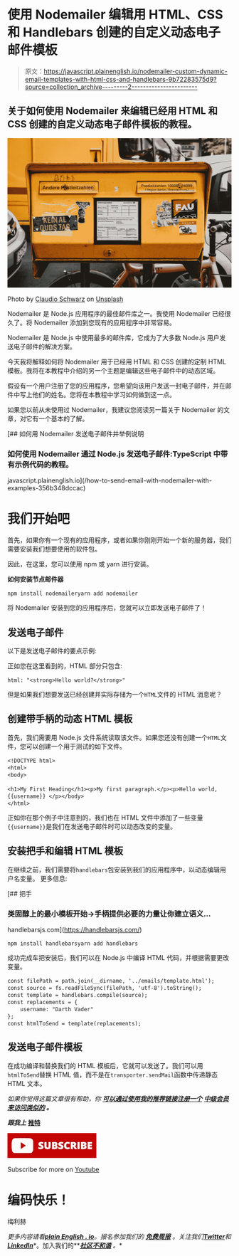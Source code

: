 # 使用 Nodemailer 编辑用 HTML、CSS 和 Handlebars 创建的自定义动态电子邮件模板

> 原文：<https://javascript.plainenglish.io/nodemailer-custom-dynamic-email-templates-with-html-css-and-handlebars-9b72283575d9?source=collection_archive---------2----------------------->

## 关于如何使用 Nodemailer 来编辑已经用 HTML 和 CSS 创建的自定义动态电子邮件模板的教程。

![](img/6a4d4ac140b5ec8cf0b758750302fd18.png)

Photo by [Claudio Schwarz](https://unsplash.com/@purzlbaum?utm_source=medium&utm_medium=referral) on [Unsplash](https://unsplash.com?utm_source=medium&utm_medium=referral)

Nodemailer 是 Node.js 应用程序的最佳邮件库之一。我使用 Nodemailer 已经很久了。将 Nodemailer 添加到您现有的应用程序中非常容易。

Nodemailer 是 Node.js 中使用最多的邮件库，它成为了大多数 Node.js 用户发送电子邮件的解决方案。

今天我将解释如何将 Nodemailer 用于已经用 HTML 和 CSS 创建的定制 HTML 模板。我将在本教程中介绍的另一个主题是编辑这些电子邮件中的动态区域。

假设有一个用户注册了您的应用程序，您希望向该用户发送一封电子邮件，并在邮件中写上他们的姓名。您将在本教程中学习如何做到这一点。

如果您以前从未使用过 Nodemailer，我建议您阅读另一篇关于 Nodemailer 的文章，对它有一个基本的了解。

[](/how-to-send-email-with-nodemailer-with-examples-356b348dccac) [## 如何用 Nodemailer 发送电子邮件并举例说明

### 如何使用 Nodemailer 通过 Node.js 发送电子邮件:TypeScript 中带有示例代码的教程。

javascript.plainenglish.io](/how-to-send-email-with-nodemailer-with-examples-356b348dccac) 

# 我们开始吧

首先，如果你有一个现有的应用程序，或者如果你刚刚开始一个新的服务器，我们需要安装我们想要使用的软件包。

因此，在这里，您可以使用 npm 或 yarn 进行安装。

**如何安装节点邮件器**

```
npm install nodemaileryarn add nodemailer
```

将 Nodemailer 安装到您的应用程序后，您就可以立即发送电子邮件了！

## 发送电子邮件

以下是发送电子邮件的要点示例:

正如您在这里看到的，HTML 部分只包含:

```
html: "<strong>Hello world?</strong>"
```

但是如果我们想要发送已经创建并实际存储为一个`HTML`文件的 HTML 消息呢？

## 创建带手柄的动态 HTML 模板

首先，我们需要用 Node.js 文件系统读取该文件。如果您还没有创建一个`HTML`文件，您可以创建一个用于测试的如下文件。

```
<!DOCTYPE html>
<html>
<body>

<h1>My First Heading</h1><p>My first paragraph.</p><p>Hello world, {{username}} </p></body>
</html>
```

正如你在那个例子中注意到的，我们也在 HTML 文件中添加了一些变量`{{username}}`是我们在发送电子邮件时可以动态改变的变量。

## 安装把手和编辑 HTML 模板

在继续之前，我们需要将`handlebars`包安装到我们的应用程序中，以动态编辑用户名变量。
更多信息:

[](https://handlebarsjs.com/) [## 把手

### 类固醇上的最小模板开始→手柄提供必要的力量让你建立语义…

handlebarsjs.com](https://handlebarsjs.com/) 

```
npm install handlebarsyarn add handlebars 
```

成功完成车把安装后，我们可以在 Node.js 中编译 HTML 代码，并根据需要更改变量。

```
const filePath = path.join(__dirname, '../emails/template.html');
const source = fs.readFileSync(filePath, 'utf-8').toString();
const template = handlebars.compile(source);
const replacements = {
    username: "Darth Vader"
};
const htmlToSend = template(replacements);
```

## 发送电子邮件模板

在成功编译和替换我们的 HTML 模板后，它就可以发送了。我们可以用`htmlToSend`替换 HTML 值，而不是在`transporter.sendMail`函数中传递静态 HTML 文本。

*如果你觉得这篇文章很有帮助，你* [***可以通过使用我的推荐链接注册一个***](https://medium.com/@melihyumak) **[***中级会员来访问类似的***](https://melihyumak.medium.com/membership) *。***

***跟我上*** [**推特**](https://twitter.com/hadnazzar)

![](img/e09adde9fd734db2f987c8df72839da8.png)

Subscribe for more on [Youtube](https://www.youtube.com/c/TechnologyandSoftware?sub_confirmation=1)

# 编码快乐！

梅利赫

*更多内容请看*[***plain English . io***](https://plainenglish.io/)*。报名参加我们的* [***免费周报***](http://newsletter.plainenglish.io/) *。关注我们*[***Twitter***](https://twitter.com/inPlainEngHQ)*和*[***LinkedIn***](https://www.linkedin.com/company/inplainenglish/)*。加入我们的**[***社区不和谐***](https://discord.gg/GtDtUAvyhW) *。**